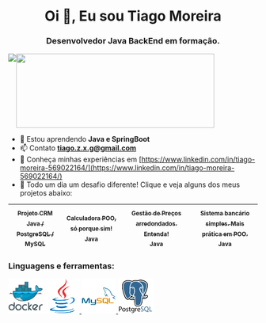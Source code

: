 <h1 align="center">Oi 👋, Eu sou Tiago Moreira</h1>
<h3 align="center">Desenvolvedor Java BackEnd em formação.</h3>


<p>
  <img align="left" src="https://github-readme-stats.vercel.app/api?username=tgzx&show_icons=true&layout=compact&theme=radical&locale=pt-br&&hide=stars,issues,contribs&show_icons=true"/>
</p>

<a>
  <img align="center" src="https://github-readme-stats.vercel.app/api/top-langs?username=tgzx&show_icons=true&locale=en&layout=compact&theme=radical" height="150" width="400" />
</a>

- 🌱 Estou aprendendo **Java e SpringBoot**
- 📫 Contato **tiago.z.x.g@gmail.com**
- 📄 Conheça minhas experiências em [https://www.linkedin.com/in/tiago-moreira-569022164/](https://www.linkedin.com/in/tiago-moreira-569022164/)
- 🔭 Todo um dia um desafio diferente! Clique e veja alguns dos meus projetos abaixo:

| [<sub> Projeto CRM <br>Java / PostgreSQL / MySQL</sub>](https://github.com/tgzx/CRM) | [<sub>Calculadora POO, só porque sim!<br>Java</sub>](https://github.com/tgzx/Calculadora-POO) | [<sub>Gestão de Preços arredondados. Entenda!<br>Java</sub>](https://github.com/tgzx/GestorDePrecos-Softcom) | [<sub>Sistema bancário simples. Mais prática em POO.<br>Java</sub>](https://github.com/tgzx/Sistema-Bancario-JAVA)
| :---: | :---: | :---: | :---:


<h3 align="left">Linguagens e ferramentas:</h3>
<p <a href="https://www.docker.com/" target="_blank" rel="noreferrer"> <img src="https://raw.githubusercontent.com/devicons/devicon/master/icons/docker/docker-original-wordmark.svg" alt="docker" width="70" height="70"/> </a> <a href="https://www.java.com" target="_blank" rel="noreferrer"> <img src="https://raw.githubusercontent.com/devicons/devicon/master/icons/java/java-original.svg" alt="java" width="70" height="70"/> </a> <a href="https://www.mysql.com/" target="_blank" rel="noreferrer"> <img src="https://raw.githubusercontent.com/devicons/devicon/master/icons/mysql/mysql-original-wordmark.svg" alt="mysql" width="70" height="70"/> </a> <a href="https://www.postgresql.org" target="_blank" rel="noreferrer"> <img src="https://raw.githubusercontent.com/devicons/devicon/master/icons/postgresql/postgresql-original-wordmark.svg" alt="postgresql" width="70" height="70"/> </a> </p>
